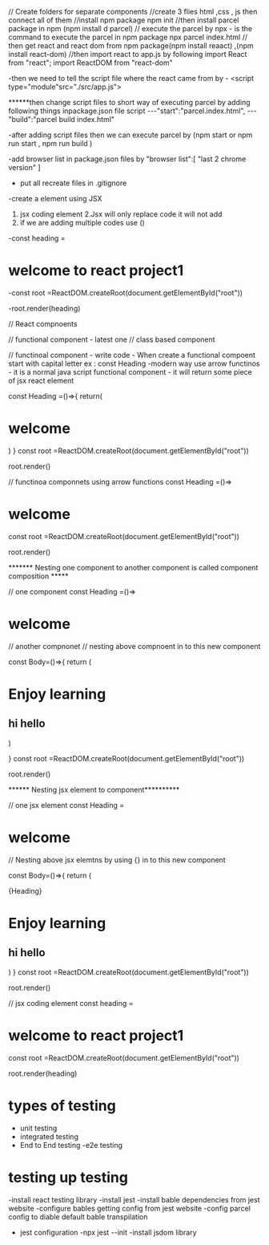 // Create folders for separate components 
//create 3 flies html ,css , js then connect all of them 
//install npm package npm init
//then install  parcel package in npm (npm install d parcel)
// execute the parcel by 
    npx - is the command to execute the parcel in npm package
    npx parcel index.html 
// then get react and react dom from npm package(npm install reaact) ,(npm install react-dom)
//then import react to app.js by following 
  import React from "react";
  import ReactDOM from "react-dom"

-then we need to tell the script file where the react came from by 
      - <script type="module"src="./src/app.js"></script>

******then change script files to short way of executing parcel by adding following         things inpackage.json file script 
       ---"start":"parcel.index.html",
       --- "build":"parcel build index.html"

-after adding script files then we can execute parcel by (npm start or npm run start , npm run build )

-add browser list in package.json files by 
   "browser list":[
    "last 2 chrome version"
  ]

- put all recreate files in .gitignore 



-create a element using JSX 

  1. jsx coding element
  2.Jsx will only replace code it will not add 
  3. if we are adding multiple codes use ()

-const heading =<h1>welcome to react project1</h1>
  
  
-const root =ReactDOM.createRoot(document.getElementById("root"))

-root.render(heading)

// React compnoents 

// functional component - latest one 
// class based component 

// functinoal component - write code 
    - When create a functional compoent start with capital letter ex : const Heading
    -modern way use arrow functinos 
    - it is a normal java script functional component 
    - it will return some piece of jsx react element 

  const Heading =()=>{
  return(
    <h1>welcome </h1>

  )
}
const root =ReactDOM.createRoot(document.getElementById("root"))

root.render(<Heading/>)



 // functinoa componnets using arrow functions 
const Heading =()=> <h1>welcome </h1>
   
const root =ReactDOM.createRoot(document.getElementById("root"))

root.render(<Heading/>)


 ******* Nesting one component to another component is called component composition *****

 // one component 
 const Heading =()=><h1>welcome </h1>
   

 // another compnonet 
 // nesting above compnoent in to this new component 

  const Body=()=>{
    return (
        <div>
        <Heading/>
        <h1> Enjoy learning </h1>
        <h2>hi hello </h2>
      </div>
    )

  }
 const root =ReactDOM.createRoot(document.getElementById("root"))
 
 root.render(<Body/>)


****** Nesting jsx element to component**********

 // one jsx element
 const Heading =<h1>welcome </h1>
   

 // Nesting above jsx elemtns by using {}  in to this new component 

  const Body=()=>{
    return (
        <div>
        {Heading}
        <h1> Enjoy learning </h1>
        <h2>hi hello </h2>
      </div>
    )
  }
 const root =ReactDOM.createRoot(document.getElementById("root"))
 
 root.render(<Body/>)
















// jsx coding element
const heading =<h1>welcome to react project1</h1>
  
  
const root =ReactDOM.createRoot(document.getElementById("root"))

root.render(heading)




# types of testing 
  - unit testing 
  - integrated testing 
  - End to End testing -e2e testing 

# testing up testing 
-install react testing library 
-install jest 
-install bable dependencies from jest website 
-configure bables getting config from jest website 
-config parcel config to diable default bable transpilation 
- jest configuration -npx jest --init
-install jsdom library 

